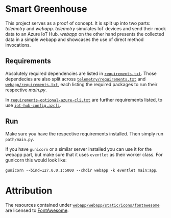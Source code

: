 # Smart Greenhouse

This project serves as a proof of concept. It is split up into two parts: _telemetry_ and _webapp_. _telemetry_ simulates IoT devices and send their mock data to an Azure IoT Hub. _webapp_ on the other hand presents the collected data in a simple webapp and showcases the use of direct method invocations.

## Requirements

Absolutely required dependencies are listed in [`requirements.txt`](./requirements.txt). Those dependecies are also split across [`telemetry/requirements.txt`](./telemetry/requirements.txt) and [`webapp/requirements.txt`](./webapp/requirements.txt), each listing the required packages to run their respective _main.py_.

In [`requirements-optional-azure-cli.txt`](./requirements-optional-azure-cli.txt) are further requirements listed, to use [`iot-hub-config.azcli`](./iot-hub-config.azcli).

## Run
Make sure you have the respective requirements installed. Then simply run `path/main.py`.

If you have `gunicorn` or a similar server installed you can use it for the webapp part, but make sure that it uses `eventlet` as their worker class. For gunicorn this would look like:

`gunicorn --bind=127.0.0.1:5000 --chdir webapp -k eventlet main:app`.

# Attribution
The resources contained under [`webapp/webapp/static/icons/fontawesome`](./webapp/webapp/static/icons/fontawesome) are licensed to [FontAwesome](https://fontawesome.com/license/free).
